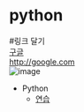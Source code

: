 # python

#링크 달기  
[구글](http://google.com)  
http://google.com  
![image](![143e07564bf69cfabc193f47fce5de2b](https://user-images.githubusercontent.com/54702559/65573396-b8878d80-dfa5-11e9-91a6-15f89eebb156.jpg))
* Python
  * [연습](https://colab.research.google.com/drive/1U2mWfZe6eES2nzmvFAx3F4qOHBAJQEoS)
